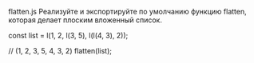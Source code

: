 flatten.js
Реализуйте и экспортируйте по умолчанию функцию flatten, которая делает плоским вложенный список.

const list = l(1, 2, l(3, 5), l(l(4, 3), 2));

// (1, 2, 3, 5, 4, 3, 2)
flatten(list);